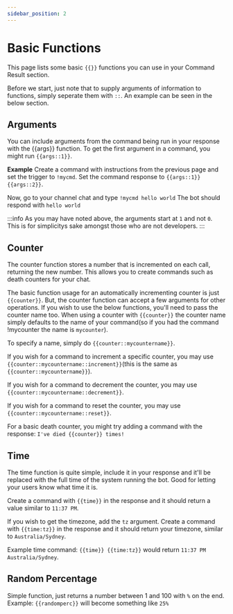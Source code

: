 ```yaml
---
sidebar_position: 2
---
```


# Basic Functions
This page lists some basic `{{}}` functions you can use in your Command Result section.

Before we start, just note that to supply arguments of information to functions, simply seperate them with `::`. An example can be seen in the below section.

## Arguments
You can include arguments from the command being run in your response with the {{args}} function.
To get the first argument in a command, you might run `{{args::1}}`.

**Example**
Create a command with instructions from the previous page and set the trigger to `!mycmd`.
Set the command response to `{{args::1}} {{args::2}}`.

Now, go to your channel chat and type `!mycmd hello world`
The bot should respond with `hello world`

:::info
As you may have noted above, the arguments start at `1` and not `0`. This is for simplicitys sake amongst those who are not developers.
:::

## Counter
The counter function stores a number that is incremented on each call, returning the new number. This allows you to create commands such as death counters for your chat.

The basic function usage for an automatically incrementing counter is just ``{{counter}}``. 
But, the counter function can accept a few arguments for other operations. If you wish to use the below functions, you'll need to pass the counter name too.
When using a counter with ``{{counter}}`` the counter name simply defaults to the name of your command(so if you had the command !mycounter the name is `mycounter`).

To specify a name, simply do ``{{counter::mycountername}}``.

If you wish for a command to increment a specific counter, you may use ``{{counter::mycountername::increment}}``(this is the same as ``{{counter::mycountername}}``).

If you wish for a command to decrement the counter, you may use ``{{counter::mycountername::decrement}}``.

If you wish for a command to reset the counter, you may use ``{{counter::mycountername::reset}}``.

For a basic death counter, you might try adding a command with the response: ``I've died {{counter}} times!``


## Time
The time function is quite simple, include it in your response and it'll be replaced with the full time of the system running the bot. Good for letting your users know what time it is.

Create a command with `{{time}}` in the response and it should return a value similar to `11:37 PM`.

If you wish to get the timezone, add the `tz` argument. 
Create a command with `{{time:tz}}` in the response and it should return your timezone, similar to `Australia/Sydney`.

Example time command: `{{time}} {{time:tz}}` would return `11:37 PM Australia/Sydney`.

## Random Percentage
Simple function, just returns a number between 1 and 100 with `%` on the end.
Example: `{{randomperc}}` will become something like `25%`